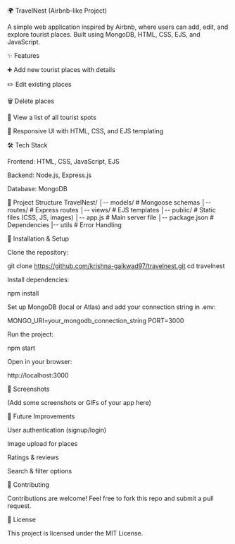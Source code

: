 🌍 TravelNest (Airbnb-like Project)

A simple web application inspired by Airbnb, where users can add, edit, and explore tourist places. Built using MongoDB, HTML, CSS, EJS, and JavaScript.

✨ Features

➕ Add new tourist places with details

✏️ Edit existing places

🗑️ Delete places

📖 View a list of all tourist spots

🎨 Responsive UI with HTML, CSS, and EJS templating

🛠️ Tech Stack

Frontend: HTML, CSS, JavaScript, EJS

Backend: Node.js, Express.js

Database: MongoDB

📂 Project Structure
TravelNest/
│-- models/        # Mongoose schemas
│-- routes/        # Express routes
│-- views/         # EJS templates
│-- public/        # Static files (CSS, JS, images)
│-- app.js         # Main server file
│-- package.json   # Dependencies
|-- utils          # Error Handling  

🚀 Installation & Setup

Clone the repository:

git clone https://github.com/krishna-gaikwad97/travelnest.git
cd travelnest


Install dependencies:

npm install


Set up MongoDB (local or Atlas) and add your connection string in .env:

MONGO_URI=your_mongodb_connection_string
PORT=3000


Run the project:

npm start


Open in your browser:

http://localhost:3000

📸 Screenshots

(Add some screenshots or GIFs of your app here)

🎯 Future Improvements

User authentication (signup/login)

Image upload for places

Ratings & reviews

Search & filter options

🤝 Contributing

Contributions are welcome! Feel free to fork this repo and submit a pull request.

📜 License

This project is licensed under the MIT License.

